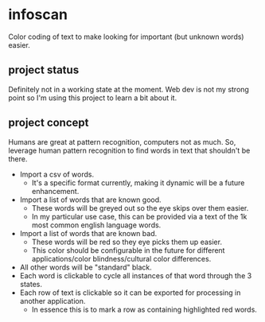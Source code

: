 # infoscan
Color coding of text to make looking for important (but unknown words) easier.

## project status
Definitely not in a working state at the moment.  Web dev is not my strong point so I'm using this project to learn a bit about it.

## project concept
Humans are great at pattern recognition, computers not as much.  So, leverage human pattern recognition to find words in text that shouldn't be there.

- Import a csv of words.
  -  It's a specific format currently, making it dynamic will be a future enhancement.
- Import a list of words that are known good.
  - These words will be greyed out so the eye skips over them easier.
  - In my particular use case, this can be provided via a text of the 1k most common english language words.
- Import a list of words that are known bad.
  - These words will be red so they eye picks them up easier.
  - This color should be configurable in the future for different applications/color blindness/cultural color differences.
- All other words will be "standard" black.
- Each word is clickable to cycle all instances of that word through the 3 states.
- Each row of text is clickable so it can be exported for processing in another application.
  - In essence this is to mark a row as containing highlighted red words.
